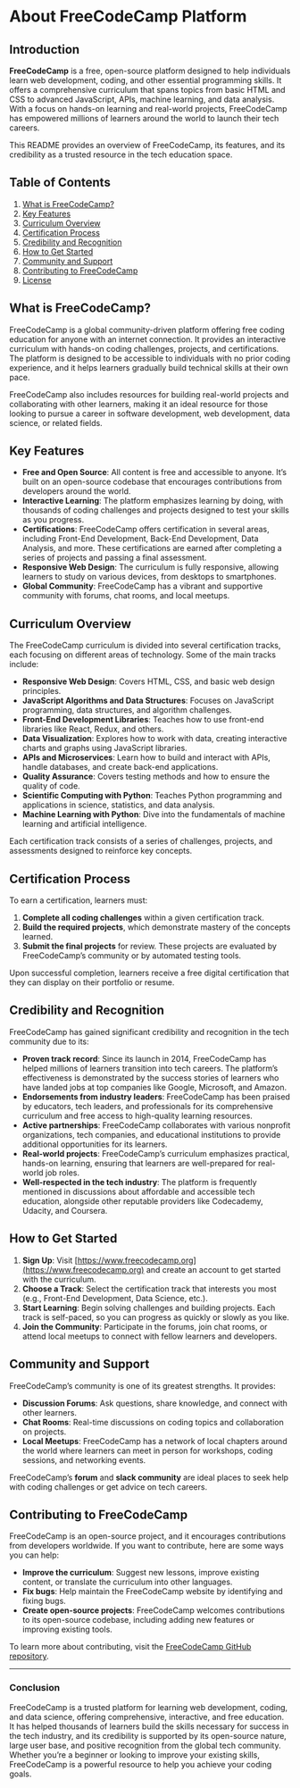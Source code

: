 # About FreeCodeCamp Platform 

## Introduction

**FreeCodeCamp** is a free, open-source platform designed to help individuals learn web development, coding, and other essential programming skills. It offers a comprehensive curriculum that spans topics from basic HTML and CSS to advanced JavaScript, APIs, machine learning, and data analysis. With a focus on hands-on learning and real-world projects, FreeCodeCamp has empowered millions of learners around the world to launch their tech careers.

This README provides an overview of FreeCodeCamp, its features, and its credibility as a trusted resource in the tech education space.

## Table of Contents

1. [What is FreeCodeCamp?](#what-is-freecodecamp)
2. [Key Features](#key-features)
3. [Curriculum Overview](#curriculum-overview)
4. [Certification Process](#certification-process)
5. [Credibility and Recognition](#credibility-and-recognition)
6. [How to Get Started](#how-to-get-started)
7. [Community and Support](#community-and-support)
8. [Contributing to FreeCodeCamp](#contributing-to-freecodecamp)
9. [License](#license)

## What is FreeCodeCamp?

FreeCodeCamp is a global community-driven platform offering free coding education for anyone with an internet connection. It provides an interactive curriculum with hands-on coding challenges, projects, and certifications. The platform is designed to be accessible to individuals with no prior coding experience, and it helps learners gradually build technical skills at their own pace.

FreeCodeCamp also includes resources for building real-world projects and collaborating with other learners, making it an ideal resource for those looking to pursue a career in software development, web development, data science, or related fields.

## Key Features

- **Free and Open Source**: All content is free and accessible to anyone. It’s built on an open-source codebase that encourages contributions from developers around the world.
- **Interactive Learning**: The platform emphasizes learning by doing, with thousands of coding challenges and projects designed to test your skills as you progress.
- **Certifications**: FreeCodeCamp offers certification in several areas, including Front-End Development, Back-End Development, Data Analysis, and more. These certifications are earned after completing a series of projects and passing a final assessment.
- **Responsive Web Design**: The curriculum is fully responsive, allowing learners to study on various devices, from desktops to smartphones.
- **Global Community**: FreeCodeCamp has a vibrant and supportive community with forums, chat rooms, and local meetups.

## Curriculum Overview

The FreeCodeCamp curriculum is divided into several certification tracks, each focusing on different areas of technology. Some of the main tracks include:

- **Responsive Web Design**: Covers HTML, CSS, and basic web design principles.
- **JavaScript Algorithms and Data Structures**: Focuses on JavaScript programming, data structures, and algorithm challenges.
- **Front-End Development Libraries**: Teaches how to use front-end libraries like React, Redux, and others.
- **Data Visualization**: Explores how to work with data, creating interactive charts and graphs using JavaScript libraries.
- **APIs and Microservices**: Learn how to build and interact with APIs, handle databases, and create back-end applications.
- **Quality Assurance**: Covers testing methods and how to ensure the quality of code.
- **Scientific Computing with Python**: Teaches Python programming and applications in science, statistics, and data analysis.
- **Machine Learning with Python**: Dive into the fundamentals of machine learning and artificial intelligence.

Each certification track consists of a series of challenges, projects, and assessments designed to reinforce key concepts.

## Certification Process

To earn a certification, learners must:

1. **Complete all coding challenges** within a given certification track.
2. **Build the required projects**, which demonstrate mastery of the concepts learned.
3. **Submit the final projects** for review. These projects are evaluated by FreeCodeCamp’s community or by automated testing tools.

Upon successful completion, learners receive a free digital certification that they can display on their portfolio or resume.

## Credibility and Recognition

FreeCodeCamp has gained significant credibility and recognition in the tech community due to its:

- **Proven track record**: Since its launch in 2014, FreeCodeCamp has helped millions of learners transition into tech careers. The platform’s effectiveness is demonstrated by the success stories of learners who have landed jobs at top companies like Google, Microsoft, and Amazon.
- **Endorsements from industry leaders**: FreeCodeCamp has been praised by educators, tech leaders, and professionals for its comprehensive curriculum and free access to high-quality learning resources.
- **Active partnerships**: FreeCodeCamp collaborates with various nonprofit organizations, tech companies, and educational institutions to provide additional opportunities for its learners.
- **Real-world projects**: FreeCodeCamp’s curriculum emphasizes practical, hands-on learning, ensuring that learners are well-prepared for real-world job roles.
- **Well-respected in the tech industry**: The platform is frequently mentioned in discussions about affordable and accessible tech education, alongside other reputable providers like Codecademy, Udacity, and Coursera.

## How to Get Started

1. **Sign Up**: Visit [https://www.freecodecamp.org](https://www.freecodecamp.org) and create an account to get started with the curriculum.
2. **Choose a Track**: Select the certification track that interests you most (e.g., Front-End Development, Data Science, etc.).
3. **Start Learning**: Begin solving challenges and building projects. Each track is self-paced, so you can progress as quickly or slowly as you like.
4. **Join the Community**: Participate in the forums, join chat rooms, or attend local meetups to connect with fellow learners and developers.

## Community and Support

FreeCodeCamp’s community is one of its greatest strengths. It provides:

- **Discussion Forums**: Ask questions, share knowledge, and connect with other learners.
- **Chat Rooms**: Real-time discussions on coding topics and collaboration on projects.
- **Local Meetups**: FreeCodeCamp has a network of local chapters around the world where learners can meet in person for workshops, coding sessions, and networking events.

FreeCodeCamp’s **forum** and **slack community** are ideal places to seek help with coding challenges or get advice on tech careers.

## Contributing to FreeCodeCamp

FreeCodeCamp is an open-source project, and it encourages contributions from developers worldwide. If you want to contribute, here are some ways you can help:

- **Improve the curriculum**: Suggest new lessons, improve existing content, or translate the curriculum into other languages.
- **Fix bugs**: Help maintain the FreeCodeCamp website by identifying and fixing bugs.
- **Create open-source projects**: FreeCodeCamp welcomes contributions to its open-source codebase, including adding new features or improving existing tools.

To learn more about contributing, visit the [FreeCodeCamp GitHub repository](https://github.com/freeCodeCamp/freeCodeCamp).

---

### Conclusion

FreeCodeCamp is a trusted platform for learning web development, coding, and data science, offering comprehensive, interactive, and free education. It has helped thousands of learners build the skills necessary for success in the tech industry, and its credibility is supported by its open-source nature, large user base, and positive recognition from the global tech community. Whether you’re a beginner or looking to improve your existing skills, FreeCodeCamp is a powerful resource to help you achieve your coding goals.
